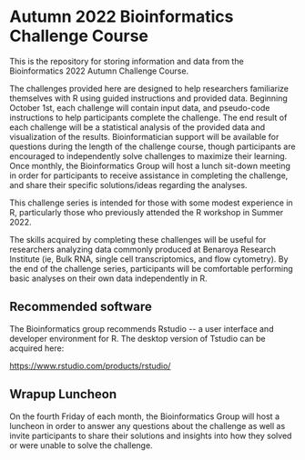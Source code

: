# Autumn 2022 Bioinformatics Challenge Course

This is the repository for storing information and data from the Bioinformatics 2022 Autumn Challenge Course.

The challenges provided here are designed to help researchers familiarize themselves with R using guided instructions and provided data.  Beginning October 1st, each challenge will contain input data, and pseudo-code instructions to help participants complete the challenge. The end result of each challenge will be a statistical analysis of the provided data and visualization of the results. Bioinformatician support will be available for questions during the length of the challenge course, though participants are encouraged to independently solve challenges to maximize their learning. Once monthly, the Bioinformatics Group will host a lunch sit-down meeting in order for participants to receive assistance in completing the challenge, and share their specific solutions/ideas regarding the analyses.

This challenge series is intended for those with some modest experience in R, particularly those who previously attended the R workshop in Summer 2022.

The skills acquired by completing these challenges will be useful for researchers analyzing data commonly produced at Benaroya Research Institute (ie, Bulk RNA, single cell transcriptomics, and flow cytometry). By the end of the challenge series, participants will be comfortable performing basic analyses on their own data independently in R.

## Recommended software

The Bioinformatics group recommends Rstudio -- a user interface and developer environment for R. The desktop version of Tstudio can be acquired here: 

https://www.rstudio.com/products/rstudio/

## Wrapup Luncheon

On the fourth Friday of each month, the Bioinformatics Group will host a luncheon in order to answer any questions about the challenge as well as invite participants to share their solutions and insights into how they solved or were unable to solve the challenge.
